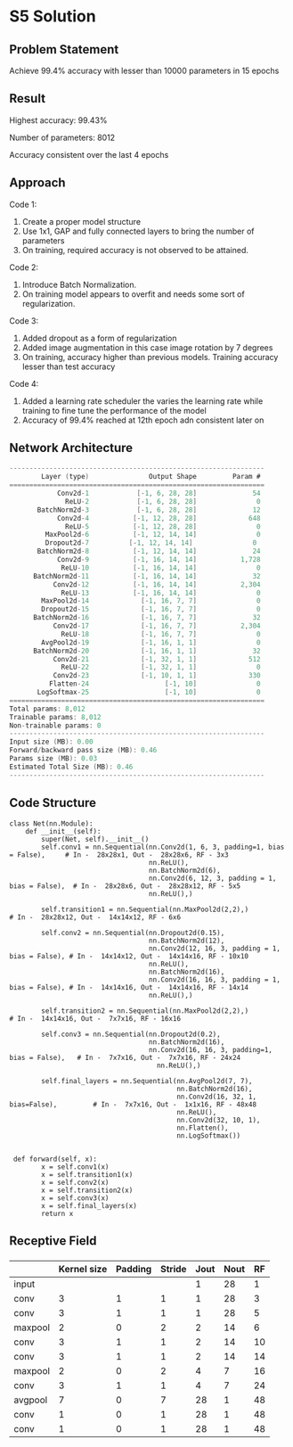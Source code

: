 # S5 Solution

## Problem Statement

Achieve 99.4% accuracy with lesser than 10000 parameters in 15 epochs 

## Result

Highest accuracy: 99.43%

Number of parameters: 8012

Accuracy consistent over the last 4 epochs

## Approach

Code 1:

1. Create a proper model structure
2. Use 1x1, GAP and fully connected layers to bring the number of parameters
3. On training, required accuracy is not observed to be attained.

Code 2: 

1. Introduce Batch Normalization.
2. On training model appears to overfit and needs some sort of regularization.

Code 3:

1. Added dropout as a form of regularization 
2. Added image augmentation in this case image rotation by 7 degrees
3. On training, accuracy higher than previous models. Training accuracy lesser than test accuracy

Code 4: 

1. Added a learning rate scheduler the varies the learning rate while training to fine tune the performance of the model
2.  Accuracy of 99.4% reached at 12th epoch adn consistent later on

## Network Architecture

```c
----------------------------------------------------------------
        Layer (type)               Output Shape         Param #
================================================================
            Conv2d-1            [-1, 6, 28, 28]              54
              ReLU-2            [-1, 6, 28, 28]               0
       BatchNorm2d-3            [-1, 6, 28, 28]              12
            Conv2d-4           [-1, 12, 28, 28]             648
              ReLU-5           [-1, 12, 28, 28]               0
         MaxPool2d-6           [-1, 12, 14, 14]               0
         Dropout2d-7		  [-1, 12, 14, 14]               0
       BatchNorm2d-8           [-1, 12, 14, 14]              24
            Conv2d-9           [-1, 16, 14, 14]           1,728
             ReLU-10           [-1, 16, 14, 14]               0
      BatchNorm2d-11           [-1, 16, 14, 14]              32
           Conv2d-12           [-1, 16, 14, 14]           2,304
             ReLU-13           [-1, 16, 14, 14]               0
        MaxPool2d-14             [-1, 16, 7, 7]               0
        Dropout2d-15             [-1, 16, 7, 7]               0
      BatchNorm2d-16             [-1, 16, 7, 7]              32
           Conv2d-17             [-1, 16, 7, 7]           2,304
             ReLU-18             [-1, 16, 7, 7]               0
        AvgPool2d-19             [-1, 16, 1, 1]               0
      BatchNorm2d-20             [-1, 16, 1, 1]              32
           Conv2d-21             [-1, 32, 1, 1]             512
             ReLU-22             [-1, 32, 1, 1]               0
           Conv2d-23             [-1, 10, 1, 1]             330
          Flatten-24                   [-1, 10]               0
       LogSoftmax-25                   [-1, 10]               0
================================================================
Total params: 8,012
Trainable params: 8,012
Non-trainable params: 0
----------------------------------------------------------------
Input size (MB): 0.00
Forward/backward pass size (MB): 0.46
Params size (MB): 0.03
Estimated Total Size (MB): 0.46
----------------------------------------------------------------
```

## Code Structure

```
class Net(nn.Module):
    def __init__(self):
        super(Net, self).__init__()
        self.conv1 = nn.Sequential(nn.Conv2d(1, 6, 3, padding=1, bias = False),     # In -  28x28x1, Out -  28x28x6, RF - 3x3
                                   nn.ReLU(),
                                   nn.BatchNorm2d(6),
                                   nn.Conv2d(6, 12, 3, padding = 1, bias = False),  # In -  28x28x6, Out -  28x28x12, RF - 5x5
                                   nn.ReLU(),) 
        
        self.transition1 = nn.Sequential(nn.MaxPool2d(2,2),)                        # In -  28x28x12, Out -  14x14x12, RF - 6x6

        self.conv2 = nn.Sequential(nn.Dropout2d(0.15),
                                   nn.BatchNorm2d(12),
                                   nn.Conv2d(12, 16, 3, padding = 1, bias = False), # In -  14x14x12, Out -  14x14x16, RF - 10x10
                                   nn.ReLU(),
                                   nn.BatchNorm2d(16),
                                   nn.Conv2d(16, 16, 3, padding = 1, bias = False), # In -  14x14x16, Out -  14x14x16, RF - 14x14
                                   nn.ReLU(),)
        
        self.transition2 = nn.Sequential(nn.MaxPool2d(2,2),)                        # In -  14x14x16, Out -  7x7x16, RF - 16x16

        self.conv3 = nn.Sequential(nn.Dropout2d(0.2),
                                   nn.BatchNorm2d(16),
                                   nn.Conv2d(16, 16, 3, padding=1, bias = False),   # In -  7x7x16, Out -  7x7x16, RF - 24x24
                                     nn.ReLU(),)
        
        self.final_layers = nn.Sequential(nn.AvgPool2d(7, 7),
                                          nn.BatchNorm2d(16),
                                          nn.Conv2d(16, 32, 1, bias=False),         # In -  7x7x16, Out -  1x1x16, RF - 48x48
                                          nn.ReLU(),
                                          nn.Conv2d(32, 10, 1),
                                          nn.Flatten(),
                                          nn.LogSoftmax())

                                          
 def forward(self, x):
        x = self.conv1(x)
        x = self.transition1(x)
        x = self.conv2(x)
        x = self.transition2(x)
        x = self.conv3(x)
        x = self.final_layers(x)
        return x                                          
```

## Receptive Field

### 
|         | Kernel size | Padding | Stride | Jout | Nout | RF   |
| ------- | ------ | ------- | ------ | ---- | ---- | ---- |
| input   |        |         |        | 1    | 28   | 1    |
| conv    | 3      | 1       | 1      | 1    | 28   | 3    |
| conv    | 3      | 1       | 1      | 1    | 28   | 5    |
| maxpool | 2      | 0       | 2      | 2    | 14   | 6    |
| conv    | 3      | 1       | 1      | 2    | 14   | 10   |
| conv    | 3      | 1       | 1      | 2    | 14   | 14   |
| maxpool | 2      | 0       | 2      | 4    | 7    | 16   |
| conv    | 3      | 1       | 1      | 4    | 7    | 24   |
| avgpool | 7      | 0       | 7      | 28   | 1    | 48   |
| conv    | 1      | 0       | 1      | 28   | 1    | 48   |
| conv    | 1      | 0       | 1      | 28   | 1    | 48   |